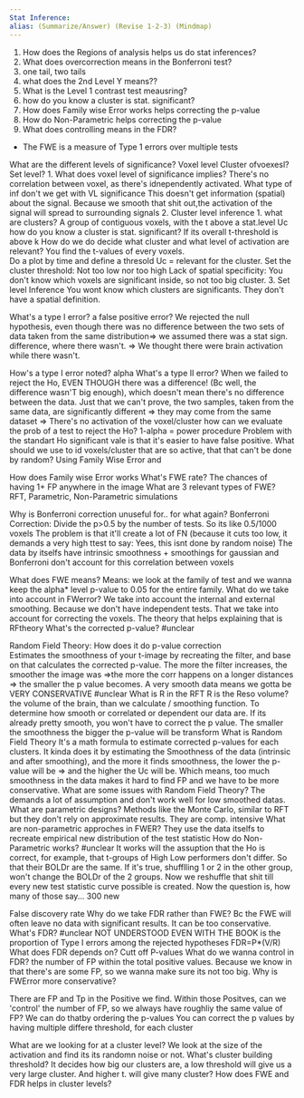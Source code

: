 ```yaml
---
Stat Inference: 
alias: (Summarize/Answer) (Revise 1-2-3) (Mindmap) 
---
```


1. How does the Regions of analysis helps us do stat inferences?
2. What does overcorrection means in the Bonferroni test?
3. one tail, two tails
5. what does the 2nd Level Y means??
6. What is the Level 1 contrast test meausring?
7. 	how do you know a cluster is stat. significant?
8. How does Family wise Error works helps correcting the p-value
9. How do Non-Parametric helps correcting the p-value
10. What does controlling means in the FDR?
- The FWE is a measure of Type 1 errors over multiple tests

What are the different levels of significance?
	Voxel level
	Cluster ofvoexesl?
	Set level? 
	1. What does voxel level of significance implies?
		There's no correlation between voxel, as there's idnependently activated. 
	What type of inf don't we get with VL significance
		This doesn't get information (spatial) about the signal. 
		Because we smooth that shit out,the activation of the signal will spread to surrounding signals
	2. Cluster level inference
		1. what are clusters?
			A group of contiguous voxels, with the t above a stat.level Uc
	how do you know a cluster is stat. significant?
		If its overall t-threshold is above k
	How do we do decide what cluster and what level of activation are relevant?
		You find the t-values of every voxels.  
		Do a plot by time and define a thresold Uc = relevant for the cluster. 
		Set the cluster threshold: Not too low nor too high
		Lack of spatial specificity: You don't know which voxels are significant inside, so not too big cluster. 
	3. Set level Inference
	You wont know which clusters are significants. They don't have a spatial definition. 



What's a type I error?
	a false positive error?
		We rejected the null hypothesis, even though there was no difference between the two sets of data taken from the same distribution=> we assumed there was a stat sign. difference, where there wasn't. => We thought there were brain activation while there wasn't.

How's a type I error noted?
	alpha
What's a type II error?
	When we failed to reject the Ho, EVEN THOUGH there was a difference! (Bc well, the difference wasn'T big enough), which doesn't mean there's no difference between the data. Just that we can't prove, the two samples, taken from the same data, are significantly different => they may come from the same dataset => There's no activation of the voxel/cluster
	how can we evaluate the prob of a test to reject the Ho?
		1-alpha = power procedure
Problem with the standart Ho significant vale is that it's easier to have false positive. 
What should we use to id voxels/cluster that are so active, that that can't be done by random?
	Using Family Wise Error and

How does Family wise Error works
	What's FWE rate?
		The chances of having 1+ FP anywhere in the image
	What are 3 relevant types of FWE?
		RFT, Parametric, Non-Parametric simulations


Why is Bonferroni correction unuseful for.. for what again?
	 Bonferroni Correction: Divide the p>0.5 by the number of tests. So its like 0.5/1000 voxels 
	 The problem is that it'll create a lot of FN (because it cuts too low, it demands a very high ttest to say: Yees, this isnt done by random noise)
	 The data by itselfs have intrinsic smoothness + smoothings for gaussian and Bonferroni don't account for this correlation between voxels 

What does FWE means?
	 Means: we look at the family of test and we wanna keep the alpha* level p-value to 0.05 for the entire family. 
 What do we take into account in FWerror?
	 We take into account the internal and external smoothing. Because we don't have independent tests. That we take into account for correcting the voxels. The theory that helps explaining that is RFtheory
What's the corrected p-value? #unclear 

Random Field Theory: How does it do p-value correction  
	Estimates the smoothness of your t-image by recreating the filter, and base on that calculates the corrected p-value. 
	The more the filter increases, the smoother the image was =>the more the corr happens on a longer distances => the smaller the p value becomes. A very smooth data means we gotta be VERY CONSERVATIVE #unclear
What is R in the RFT
	R is the Reso volume? the volume of the brain, than we calculate / smoothing function. To determine how smooth or correlated or dependent our data are. If its already pretty smooth, you won't have to correct the p value. 
	The smaller the smoothness the bigger the p-value will be transform
What is Random Field Theory
	It's a math formula to estimate corrected p-values for each clusters. It  kinda does it by estimating the Smoothness of the data (intrinsic and after smoothing), and the more it finds smoothness, the lower the p-value will be => and the higher the Uc will be.
	Which means, too much smoothness in the data makes it hard to find FP and we have to be more conservative.
What are some issues with Random Field Theory?
	The demands a lot of assumption and don't work well for low smoothed datas. 
What are parametric designs?
	Methods like the Monte Carlo, similar to RFT but they don't rely on approximate results. They are comp. intensive
What are non-parametric approches in FWER?
	They use the data itselfs to recreate empirical new distribution of the test statistic
How do Non-Parametric works? #unclear
	It works will the assuption that the Ho is correct, for example, that t-groups of High Low performers don't differ. So that their BOLDr are the same. If it's true, shufflling 1 or 2 in the other group, won't change the BOLDr of the 2 groups. Now we reshuffle that shit till every new test statistic curve possible is created.
	Now the question is, how many of those say... 300  new 

False discovery rate
Why do we take FDR rather than FWE?
	Bc the FWE will often leave no data with significant results. It can be too conservative. 
What's FDR? #unclear NOT UNDERSTOOD EVEN WITH THE  BOOK
	is the proportion of Type I errors among the rejected hypotheses FDR=P*(V/R)
What does FDR depends on?
	Cutt off P-values
What do we wanna control in FDR?
	the number of FP within the total positive values. Because we know in that there's are some FP, so we wanna make sure its not too big.
Why is FWError more conservative?

There are FP and Tp in the Positive we find. Within those Positves, can we 'control' the number of FP, so we always have roughliy the same value of FP? We can do thatby ordering the p-values
You can correct the p values by having multiple differe threshold, for each cluster

What are we looking for at a cluster level?
	We look at the size of the activation and find its its randomn noise or not. 
What's cluster building threshold?
	It decides how big our clusters are, a low threshold will give us a very large cluster. And higher t. will give many cluster?
How does FWE and FDR helps in cluster levels? 


